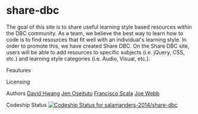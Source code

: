 share-dbc
=========

The goal of this site is to share useful learning style based resources within the DBC community. As a team, we believe the best way to learn how to code is to find resources that fit well with an individual's learning style. In order to promote this, we have created Share DBC. On the Share DBC site, users will be able to add resources to specific subjects (i.e. jQuery, CSS, etc.) and learning style categories (i.e. Audio, Visual, etc.).


Feautures

Licensing

Authors
[David Hwang](https://github.com/itsyou)
[Jen Oseitutu](https://github.com/JennieO23)
[Francisco Scala](https://github.com/franscan)
[Joe Webb](https://github.com/ImJoeWebb)

Codeship Status
[ ![Codeship Status for salamanders-2014/share-dbc](https://www.codeship.io/projects/45ceffe0-0094-0132-f63c-721dff9e3dba/status)](https://www.codeship.io/projects/30004)
